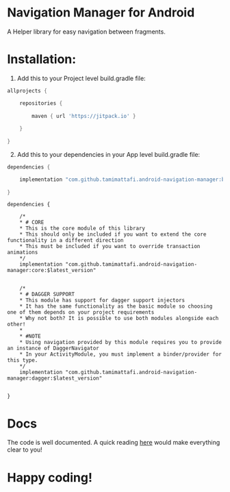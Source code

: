 # Navigation Manager for Android
A Helper library for easy navigation between fragments.

# Installation:

1. Add this to your Project level build.gradle file:

```gradle
allprojects {

    repositories {
	
        maven { url 'https://jitpack.io' }
	
    }
    
}
```
2. Add this to your dependencies in your App level build.gradle file:


```gradle
dependencies {

    implementation "com.github.tamimattafi.android-navigation-manager:basic:$latest_version"
    
}
```

```
dependencies {

    /*
    * # CORE
    * This is the core module of this library
    * This should only be included if you want to extend the core functionality in a different direction
    * This must be included if you want to override transaction animations
    */
    implementation "com.github.tamimattafi.android-navigation-manager:core:$latest_version"
   
   
    /*
    * # DAGGER SUPPORT
    * This module has support for dagger support injectors
    * It has the same functionality as the basic module so choosing one of them depends on your project requirements
    * Why not both? It is possible to use both modules alongside each other!
    *
    * #NOTE
    * Using navigation provided by this module requires you to provide an instance of DaggerNavigator
    * In your ActivityModule, you must implement a binder/provider for this type.
    */
    implementation "com.github.tamimattafi.android-navigation-manager:dagger:$latest_version"
    
    
}
```


# Docs
The code is well documented. A quick reading [here](https://github.com/tamimattafi/android-navigation-manager/blob/master/core/src/main/java/com/tamimattafi/navigation/core/NavigationContract.kt) would make everything clear to you!

# Happy coding!
